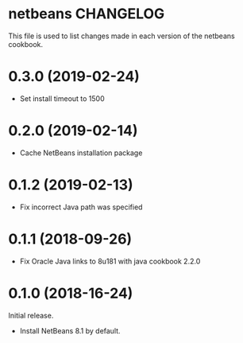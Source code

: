 # netbeans CHANGELOG

This file is used to list changes made in each version of the netbeans cookbook.

# 0.3.0 (2019-02-24)

  - Set install timeout to 1500

# 0.2.0 (2019-02-14)

  - Cache NetBeans installation package

# 0.1.2 (2019-02-13)

  - Fix incorrect Java path was specified

# 0.1.1 (2018-09-26)

  - Fix Oracle Java links to 8u181 with java cookbook 2.2.0

# 0.1.0 (2018-16-24)

Initial release.

 - Install NetBeans 8.1 by default.

